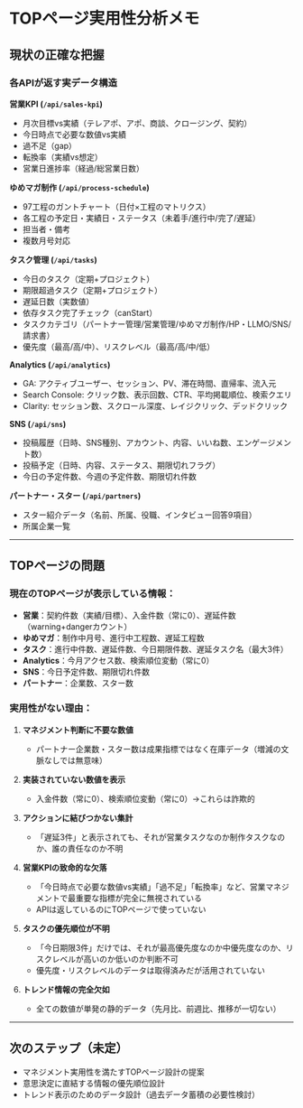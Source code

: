 # TOPページ実用性分析メモ

## 現状の正確な把握

### 各APIが返す実データ構造

**営業KPI (`/api/sales-kpi`)**
- 月次目標vs実績（テレアポ、アポ、商談、クロージング、契約）
- 今日時点で必要な数値vs実績
- 過不足（gap）
- 転換率（実績vs想定）
- 営業日進捗率（経過/総営業日数）

**ゆめマガ制作 (`/api/process-schedule`)**
- 97工程のガントチャート（日付×工程のマトリクス）
- 各工程の予定日・実績日・ステータス（未着手/進行中/完了/遅延）
- 担当者・備考
- 複数月号対応

**タスク管理 (`/api/tasks`)**
- 今日のタスク（定期+プロジェクト）
- 期限超過タスク（定期+プロジェクト）
- 遅延日数（実数値）
- 依存タスク完了チェック（canStart）
- タスクカテゴリ（パートナー管理/営業管理/ゆめマガ制作/HP・LLMO/SNS/請求書）
- 優先度（最高/高/中）、リスクレベル（最高/高/中/低）

**Analytics (`/api/analytics`)**
- GA: アクティブユーザー、セッション、PV、滞在時間、直帰率、流入元
- Search Console: クリック数、表示回数、CTR、平均掲載順位、検索クエリ
- Clarity: セッション数、スクロール深度、レイジクリック、デッドクリック

**SNS (`/api/sns`)**
- 投稿履歴（日時、SNS種別、アカウント、内容、いいね数、エンゲージメント数）
- 投稿予定（日時、内容、ステータス、期限切れフラグ）
- 今日の予定件数、今週の予定件数、期限切れ件数

**パートナー・スター (`/api/partners`)**
- スター紹介データ（名前、所属、役職、インタビュー回答9項目）
- 所属企業一覧

---

## TOPページの問題

### 現在のTOPページが表示している情報：

- **営業**：契約件数（実績/目標）、入金件数（常に0）、遅延件数（warning+dangerカウント）
- **ゆめマガ**：制作中月号、進行中工程数、遅延工程数
- **タスク**：進行中件数、遅延件数、今日期限件数、遅延タスク名（最大3件）
- **Analytics**：今月アクセス数、検索順位変動（常に0）
- **SNS**：今日予定件数、期限切れ件数
- **パートナー**：企業数、スター数

### 実用性がない理由：

1. **マネジメント判断に不要な数値**
   - パートナー企業数・スター数は成果指標ではなく在庫データ（増減の文脈なしでは無意味）

2. **実装されていない数値を表示**
   - 入金件数（常に0）、検索順位変動（常に0）→これらは詐欺的

3. **アクションに結びつかない集計**
   - 「遅延3件」と表示されても、それが営業タスクなのか制作タスクなのか、誰の責任なのか不明

4. **営業KPIの致命的な欠落**
   - 「今日時点で必要な数値vs実績」「過不足」「転換率」など、営業マネジメントで最重要な指標が完全に無視されている
   - APIは返しているのにTOPページで使っていない

5. **タスクの優先順位が不明**
   - 「今日期限3件」だけでは、それが最高優先度なのか中優先度なのか、リスクレベルが高いのか低いのか判断不可
   - 優先度・リスクレベルのデータは取得済みだが活用されていない

6. **トレンド情報の完全欠如**
   - 全ての数値が単発の静的データ（先月比、前週比、推移が一切ない）

---

## 次のステップ（未定）

- マネジメント実用性を満たすTOPページ設計の提案
- 意思決定に直結する情報の優先順位設計
- トレンド表示のためのデータ設計（過去データ蓄積の必要性検討）
